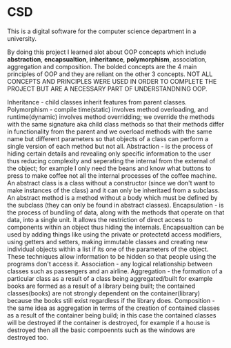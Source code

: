 # CSD
This is a digital software for the computer science department in a university.

By doing this project I learned alot about OOP concepts which include **abstraction**, **encapsualtion**, **inheritance**, **polymorphism**, association, aggregation and composition. The bolded concepts are the 4 main principles of OOP and they are reliant on the other 3 concepts. NOT ALL CONCEPTS AND PRINCIPLES WERE USED IN ORDER TO COMPLETE THE PROJECT BUT ARE A NECESSARY PART OF UNDERSTANDNING OOP. 

Inheritance - child classes inherit features from parent classes.
Polymorphism - compile time(static) involves method overloading, and runtime(dynamic) involves method overridding; we override the methods with the same signature aka child class methods so that their methods differ in functionality from the parent and we overload methods with the same name but different parameters so that objects of a class can perform a single version of each method but not all. 
Abstraction - is the process of hiding certain details and revealing only specific information to the user thus reducing complexity and seperating the internal from the external of the object; for example I only need the beans and know what buttons to press to make coffee not all the internal processes of the coffee machine. An abstract class is a class without a constructor (since we don't want to make instances of the class) and it can only be inheritaed from a subclass. An abstract method is a method without a body which must be defined by the subclass (they can only be found in abstract classes).
Encapsulation - is the process of bundling of data, along with the methods that operate on that data, into a single unit. It allows the restriction of direct access to components within an object thus hiding the internals. Encapsualtion can be used by adding things like using the private or protectetd access modifiers, using getters and setters, making immutable classes and creating new individual objects within a list if its one of the parameters of the object. These techniques allow information to be hidden so that people using the programs don't access it. 
Association - any logical relationship between classes such as passengers and an airline.
Aggregation - the formation of a particular class as a result of a class being aggregated/built for example books are formed as a result of a library being built; the contained classes(books) are not strongly dependent on the container(library) because the books still exist regardless if the library does. 
Composition - the same idea as aggregation in terms of the creation of contained classes as a result of the container being build; in this case the contained classes will be destroyed if the container is destroyed, for example if a house is destroyed then all the basic compoennts such as the windows are destroyed too. 

